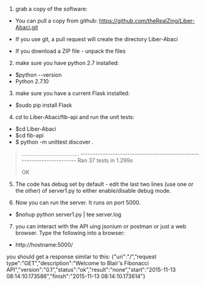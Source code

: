 1. grab a copy of the software:

  * You can pull a copy from github: https://github.com/theRealZing/Liber-Abaci.git

  * If you use git, a pull request will create the directory Liber-Abaci

  * If you download a ZIP file - unpack the files


2. make sure you have python 2.7 installed:

  * $python --version
  * Python 2.7.10

3. make sure you have a current Flask installed:

  * $sudo pip install Flask

4. cd to Liber-Abaci/fib-api and run the unit tests:

  * $cd Liber-Abaci
  * $cd fib-api
  * $ python -m unittest discover .
  <blockquote>
.....................................
----------------------------------------------------------------------
Ran 37 tests in 1.299s

OK
  </blockquote>

5. The code has debug set by default - edit the last two lines (use one or the other) of server1.py to 
   either enable/disable debug mode.

6. Now you can run the server.  It runs on port 5000.

  * $nohup python server1.py | tee server.log

7. you can interact with the API uing jsonium or postman or just a web browser.  Type the following into a browser:

  * http://hostname:5000/

you should get a response similar to this:
{"uri":"/","request type":"GET","description":"Welcome to Blair's Fibonacci API","version":"0.1","status":"ok","result":"none","start":"2015-11-13 08:14:10.173586","finish":"2015-11-13 08:14:10.173614"}

